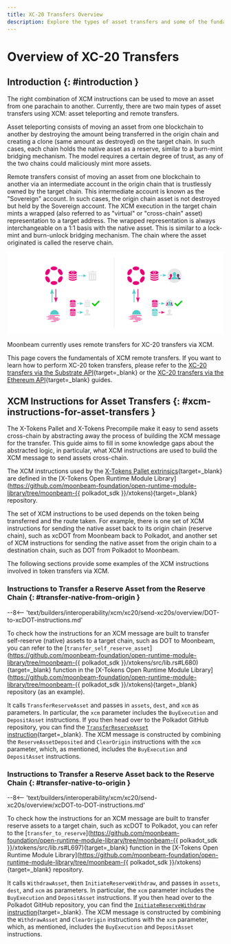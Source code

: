 ```yaml
---
title: XC-20 Transfers Overview
description: Explore the types of asset transfers and some of the fundamentals of remote asset transfers via XCM, including the XCM instructions used for asset transfers.
---
```


# Overview of XC-20 Transfers

## Introduction {: #introduction }

The right combination of XCM instructions can be used to move an asset from one parachain to another. Currently, there are two main types of asset transfers using XCM: asset teleporting and remote transfers.

Asset teleporting consists of moving an asset from one blockchain to another by destroying the amount being transferred in the origin chain and creating a clone (same amount as destroyed) on the target chain. In such cases, each chain holds the native asset as a reserve, similar to a burn-mint bridging mechanism. The model requires a certain degree of trust, as any of the two chains could maliciously mint more assets.

Remote transfers consist of moving an asset from one blockchain to another via an intermediate account in the origin chain that is trustlessly owned by the target chain. This intermediate account is known as the "Sovereign" account. In such cases, the origin chain asset is not destroyed but held by the Sovereign account. The XCM execution in the target chain mints a wrapped (also referred to as "virtual" or  "cross-chain" asset) representation to a target address. The wrapped representation is always interchangeable on a 1:1 basis with the native asset. This is similar to a lock-mint and burn-unlock bridging mechanism. The chain where the asset originated is called the reserve chain.

![Asset Teleporting and Remote Transfers](/images/builders/interoperability/xcm/xc20/send-xc20s/overview/overview-1.png)

Moonbeam currently uses remote transfers for XC-20 transfers via XCM.

This page covers the fundamentals of XCM remote transfers. If you want to learn how to perform XC-20 token transfers, please refer to the [XC-20 transfers via the Substrate API](/builders/interoperability/xcm/xc20/send-xc20s/xtokens-pallet/){target=_blank} or the [XC-20 transfers via the Ethereum API](/builders/interoperability/xcm/xc20/send-xc20s/xtokens-precompile/){target=_blank} guides.

## XCM Instructions for Asset Transfers {: #xcm-instructions-for-asset-transfers }

The X-Tokens Pallet and X-Tokens Precompile make it easy to send assets cross-chain by abstracting away the process of building the XCM message for the transfer. This guide aims to fill in some knowledge gaps about the abstracted logic, in particular, what XCM instructions are used to build the XCM message to send assets cross-chain.

The XCM instructions used by the [X-Tokens Pallet extrinsics](/builders/interoperability/xcm/xc20/send-xc20s/xtokens-pallet#extrinsics){target=_blank} are defined in the [X-Tokens Open Runtime Module Library](https://github.com/moonbeam-foundation/open-runtime-module-library/tree/moonbeam-{{ polkadot_sdk }}/xtokens){target=_blank} repository.

The set of XCM instructions to be used depends on the token being transferred and the route taken. For example, there is one set of XCM instructions for sending the native asset back to its origin chain (reserve chain), such as xcDOT from Moonbeam back to Polkadot, and another set of XCM instructions for sending the native asset from the origin chain to a destination chain, such as DOT from Polkadot to Moonbeam.

The following sections provide some examples of the XCM instructions involved in token transfers via XCM.

### Instructions to Transfer a Reserve Asset from the Reserve Chain {: #transfer-native-from-origin }

--8<-- 'text/builders/interoperability/xcm/xc20/send-xc20s/overview/DOT-to-xcDOT-instructions.md'

To check how the instructions for an XCM message are built to transfer self-reserve (native) assets to a target chain, such as DOT to Moonbeam, you can refer to the [`transfer_self_reserve_asset`](https://github.com/moonbeam-foundation/open-runtime-module-library/tree/moonbeam-{{ polkadot_sdk }}/xtokens/src/lib.rs#L680){target=_blank} function in the [X-Tokens Open Runtime Module Library](https://github.com/moonbeam-foundation/open-runtime-module-library/tree/moonbeam-{{ polkadot_sdk }}/xtokens){target=_blank} repository (as an example).

It calls `TransferReserveAsset` and passes in `assets`, `dest`, and `xcm` as parameters. In particular, the `xcm` parameter includes the `BuyExecution` and `DepositAsset` instructions. If you then head over to the Polkadot GitHub repository, you can find the [`TransferReserveAsset` instruction](https://github.com/paritytech/polkadot-sdk/blob/master/polkadot/xcm/xcm-executor/src/lib.rs#L514){target=_blank}. The XCM message is constructed by combining the `ReserveAssetDeposited` and `ClearOrigin` instructions with the `xcm` parameter, which, as mentioned, includes the `BuyExecution` and `DepositAsset` instructions.

### Instructions to Transfer a Reserve Asset back to the Reserve Chain {: #transfer-native-to-origin }

--8<-- 'text/builders/interoperability/xcm/xc20/send-xc20s/overview/xcDOT-to-DOT-instructions.md'

To check how the instructions for an XCM message are built to transfer reserve assets to a target chain, such as xcDOT to Polkadot, you can refer to the [`transfer_to_reserve`](https://github.com/moonbeam-foundation/open-runtime-module-library/tree/moonbeam-{{ polkadot_sdk }}/xtokens/src/lib.rs#L697){target=_blank} function in the [X-Tokens Open Runtime Module Library](https://github.com/moonbeam-foundation/open-runtime-module-library/tree/moonbeam-{{ polkadot_sdk }}/xtokens){target=_blank} repository.

It calls `WithdrawAsset`, then `InitiateReserveWithdraw`, and passes in `assets`, `dest`, and `xcm` as parameters. In particular, the `xcm` parameter includes the `BuyExecution` and `DepositAsset` instructions. If you then head over to the Polkadot GitHub repository, you can find the [`InitiateReserveWithdraw` instruction](https://github.com/paritytech/polkadot-sdk/blob/master/polkadot/xcm/xcm-executor/src/lib.rs#L638){target=_blank}. The XCM message is constructed by combining the `WithdrawAsset` and `ClearOrigin` instructions with the `xcm` parameter, which, as mentioned, includes the `BuyExecution` and `DepositAsset` instructions.
